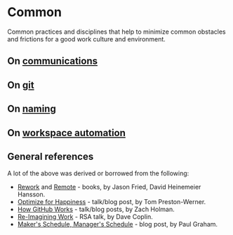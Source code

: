 # Common

Common practices and disciplines that help to minimize common obstacles and frictions for a good work culture and environment.

## On [communications](communications/README.md)

## On [git](git.md)

## On [naming](naming.md)

## On [workspace automation](workspace-automation.md)

## General references

A lot of the above was derived or borrowed from the following:

- [Rework](https://www.amazon.ca/Rework-Jason-Fried/dp/0307463745) and [Remote](https://www.amazon.ca/Remote-Office-Required-Jason-Fried/dp/0804137501) - books, by Jason Fried, David Heinemeier Hansson.
- [Optimize for Happiness](http://tom.preston-werner.com/2010/10/18/optimize-for-happiness.html) - talk/blog post, by Tom Preston-Werner.
- [How GitHub Works](https://zachholman.com/posts/how-github-works/) - talk/blog posts, by Zach Holman.
- [Re-Imagining Work](https://www.youtube.com/watch?v=G11t6XAIce0&list=PL39BF9545D740ECFF&index=4) - RSA talk, by Dave Coplin.
- [Maker's Schedule, Manager's Schedule](http://www.paulgraham.com/makersschedule.html) - blog post, by Paul Graham.
